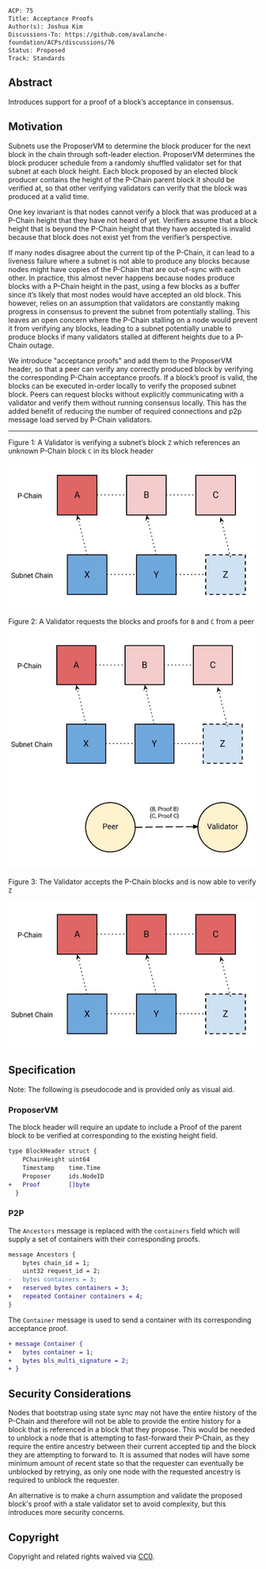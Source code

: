 ```text
ACP: 75
Title: Acceptance Proofs
Author(s): Joshua Kim
Discussions-To: https://github.com/avalanche-foundation/ACPs/discussions/76
Status: Proposed
Track: Standards
```

## Abstract

Introduces support for a proof of a block’s acceptance in consensus.

## Motivation

Subnets use the ProposerVM to determine the block producer for the next block in the chain through soft-leader election. ProposerVM determines the block producer schedule from a randomly shuffled validator set for that subnet at each block height.  Each block proposed by an elected block producer contains the height of the P-Chain parent block it should be verified at, so that other verifying validators can verify that the block was produced at a valid time.

One key invariant is that nodes cannot verify a block that was produced at a P-Chain height that they have not heard of yet. Verifiers assume that a block height that is beyond the P-Chain height that they have accepted is invalid because that block does not exist yet from the verifier’s perspective.

If many nodes disagree about the current tip of the P-Chain, it can lead to a liveness failure where a subnet is not able to produce any blocks because nodes might have copies of the P-Chain that are out-of-sync with each other. In practice, this almost never happens because nodes produce blocks with a P-Chain height in the past, using a few blocks as a buffer since it’s likely that most nodes would have accepted an old block. This however, relies on an assumption that validators are constantly making progress in consensus to prevent the subnet from potentially stalling. This leaves an open concern where the P-Chain stalling on a node would prevent it from verifying any blocks, leading to a subnet potentially unable to produce blocks if many validators stalled at different heights due to a P-Chain outage.

We introduce "acceptance proofs" and add them to the ProposerVM header, so that a peer can verify any correctly produced block by verifying the corresponding P-Chain acceptance proofs. If a block’s proof is valid, the blocks can be executed in-order locally to verify the proposed subnet block. Peers can request blocks without explicitly communicating with a validator and verify them without running consensus locally. This has the added benefit of reducing the number of required connections and p2p message load served by P-Chain validators.

---

Figure 1: A Validator is verifying a subnet’s block `Z` which references an unknown P-Chain block `C` in its block header

![figure 1](./1.jpg)

Figure 2: A Validator requests the blocks and proofs for `B` and `C` from a peer

![figure 2](./2.jpg)

Figure 3: The Validator accepts the P-Chain blocks and is now able to verify `Z`

![figure 3](./3.jpg)

## Specification

Note: The following is pseudocode and is provided only as visual aid.

### ProposerVM

The block header will require an update to include a Proof of the parent block
to be verified at corresponding to the existing height field.

```diff
type BlockHeader struct {
    PChainHeight uint64
    Timestamp    time.Time
    Proposer     ids.NodeID
+   Proof        []byte
  }
```

### P2P

The `Ancestors` message is replaced with the `containers`
field which will supply a set of containers with their corresponding proofs.

```diff
message Ancestors {
    bytes chain_id = 1;
    uint32 request_id = 2;
-   bytes containers = 3;
+   reserved bytes containers = 3;
+   repeated Container containers = 4;
}
```

The `Container` message is used to send a container with its corresponding
acceptance proof.

```diff
+ message Container {
+   bytes container = 1;
+   bytes bls_multi_signature = 2;
+ }
```

## Security Considerations

Nodes that bootstrap using state sync may not have the entire history of the
P-Chain and therefore will not be able to provide the entire history for a block
that is referenced in a block that they propose. This would be needed to unblock a node that is attempting to fast-forward their P-Chain, as they require the entire ancestry between their current accepted tip and the block they are attempting to forward to. It is assumed that nodes will have some minimum amount of recent state so that the requester can eventually be unblocked by retrying, as only one node with the requested ancestry is required to unblock the requester.

An alternative is to make a churn assumption and validate the proposed block's proof with a stale validator set to avoid complexity, but this introduces more security concerns.

## Copyright

Copyright and related rights waived via [CC0](https://creativecommons.org/publicdomain/zero/1.0/).
